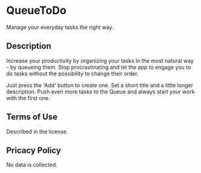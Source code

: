 # QueueToDo
Manage your everyday tasks the right way.

## Description
Increase your productivity by organizing your tasks in the most natural way -
by queueing them. Stop procrastinating and let the app to engage you to do tasks
without the possibility to change their order.

Just press the 'Add' button to create one. Set a short title and a little longer
description. Push even more tasks to the Queue and always start your work with
the first one.

## Terms of Use
Described in the license.

## Pricacy Policy
No data is collected.
